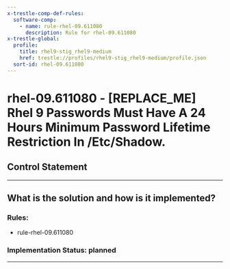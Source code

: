 ```yaml
---
x-trestle-comp-def-rules:
  software-comp:
    - name: rule-rhel-09.611080
      description: Rule for rhel-09.611080
x-trestle-global:
  profile:
    title: rhel9-stig_rhel9-medium
    href: trestle://profiles/rhel9-stig_rhel9-medium/profile.json
  sort-id: rhel-09.611080
---
```


# rhel-09.611080 - \[REPLACE_ME\] Rhel 9 Passwords Must Have A 24 Hours Minimum Password Lifetime Restriction In /Etc/Shadow.

## Control Statement

______________________________________________________________________

## What is the solution and how is it implemented?

<!-- For implementation status enter one of: implemented, partial, planned, alternative, not-applicable -->

<!-- Note that the list of rules under ### Rules: is read-only and changes will not be captured after assembly to JSON -->

<!-- Add control implementation description here for control: rhel-09.611080 -->

### Rules:

  - rule-rhel-09.611080

### Implementation Status: planned

______________________________________________________________________
